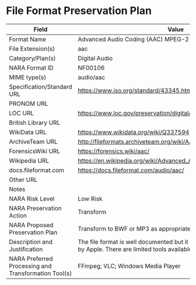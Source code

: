 # File Format Preservation Plan
          
| Field | Value |
| ----------- | ----------- |
| Format Name | Advanced Audio Coding (AAC) MPEG-2 Audio | 
| File Extension(s) | aac | 
| Category/Plan(s) | Digital Audio | 
| NARA Format ID | NF00106 | 
| MIME type(s) | audio/aac | 
| Specification/Standard URL | <https://www.iso.org/standard/43345.html> | 
| PRONOM URL |  | 
| LOC URL | <https://www.loc.gov/preservation/digital/formats/fdd/fdd000036.shtml> | 
| British Library URL |  | 
| WikiData URL | <https://www.wikidata.org/wiki/Q337594> | 
| ArchiveTeam URL | <http://fileformats.archiveteam.org/wiki/AAC> | 
| ForensicsWiki URL | <https://forensics.wiki/aac/> | 
| Wikipedia URL | <https://en.wikipedia.org/wiki/Advanced_Audio_Coding> | 
| docs.fileformat.com | <https://docs.fileformat.com/audio/aac/> | 
| Other URL |  | 
| Notes |  | 
| NARA Risk Level | Low Risk | 
| NARA Preservation Action | Transform | 
| NARA Proposed Preservation Plan | Transform to BWF or MP3 as appropriate | 
| Description and Justification | The file format is well documented but it is proprietary and protected by Apple. There are limited tools available for transcoding. | 
| NARA Preferred Processing and Transformation Tool(s) | FFmpeg; VLC; Windows Media Player | 
